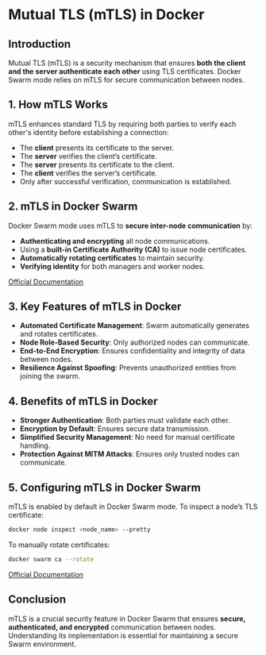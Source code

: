 # Mutual TLS (mTLS) in Docker

## Introduction
Mutual TLS (mTLS) is a security mechanism that ensures **both the client and the server authenticate each other** using TLS certificates. Docker Swarm mode relies on mTLS for secure communication between nodes.

## 1. How mTLS Works
mTLS enhances standard TLS by requiring both parties to verify each other's identity before establishing a connection:
- The **client** presents its certificate to the server.
- The **server** verifies the client’s certificate.
- The **server** presents its certificate to the client.
- The **client** verifies the server’s certificate.
- Only after successful verification, communication is established.

## 2. mTLS in Docker Swarm
Docker Swarm mode uses mTLS to **secure inter-node communication** by:
- **Authenticating and encrypting** all node communications.
- Using a **built-in Certificate Authority (CA)** to issue node certificates.
- **Automatically rotating certificates** to maintain security.
- **Verifying identity** for both managers and worker nodes.

[Official Documentation](https://docs.docker.com/engine/swarm/how-swarm-mode-works/pki/)

## 3. Key Features of mTLS in Docker
- **Automated Certificate Management**: Swarm automatically generates and rotates certificates.
- **Node Role-Based Security**: Only authorized nodes can communicate.
- **End-to-End Encryption**: Ensures confidentiality and integrity of data between nodes.
- **Resilience Against Spoofing**: Prevents unauthorized entities from joining the swarm.

## 4. Benefits of mTLS in Docker
- **Stronger Authentication**: Both parties must validate each other.
- **Encryption by Default**: Ensures secure data transmission.
- **Simplified Security Management**: No need for manual certificate handling.
- **Protection Against MITM Attacks**: Ensures only trusted nodes can communicate.

## 5. Configuring mTLS in Docker Swarm
mTLS is enabled by default in Docker Swarm mode. To inspect a node’s TLS certificate:
```sh
docker node inspect <node_name> --pretty
```
To manually rotate certificates:
```sh
docker swarm ca --rotate
```
[Official Documentation](https://docs.docker.com/engine/swarm/how-swarm-mode-works/pki/#certificate-rotation)

## Conclusion
mTLS is a crucial security feature in Docker Swarm that ensures **secure, authenticated, and encrypted** communication between nodes. Understanding its implementation is essential for maintaining a secure Swarm environment.
